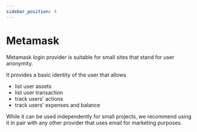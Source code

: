 ```yaml
---
sidebar_position: 4
---
```


# Metamask

Metamask login provider is suitable for small sites that stand for user anonymity.

It provides a basic identity of the user that allows

- list user assets
- list user transaction
- track users' actions
- track users' expenses and balance

While it can be used independently for small projects, we recommend using it in pair with any other provider that uses
email for marketing purposes.
